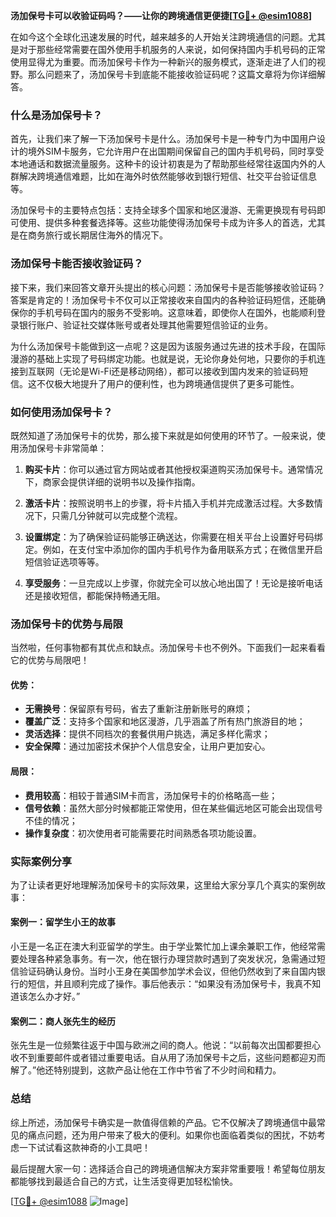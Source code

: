 **汤加保号卡可以收验证码吗？——让你的跨境通信更便捷[[TG💪+ @esim1088](https://t.me/s/esim1088)]**

在如今这个全球化迅速发展的时代，越来越多的人开始关注跨境通信的问题。尤其是对于那些经常需要在国外使用手机服务的人来说，如何保持国内手机号码的正常使用显得尤为重要。而汤加保号卡作为一种新兴的服务模式，逐渐走进了人们的视野。那么问题来了，汤加保号卡到底能不能接收验证码呢？这篇文章将为你详细解答。

### 什么是汤加保号卡？

首先，让我们来了解一下汤加保号卡是什么。汤加保号卡是一种专门为中国用户设计的境外SIM卡服务，它允许用户在出国期间保留自己的国内手机号码，同时享受本地通话和数据流量服务。这种卡的设计初衷是为了帮助那些经常往返国内外的人群解决跨境通信难题，比如在海外时依然能够收到银行短信、社交平台验证信息等。

汤加保号卡的主要特点包括：支持全球多个国家和地区漫游、无需更换现有号码即可使用、提供多种套餐选择等。这些功能使得汤加保号卡成为许多人的首选，尤其是在商务旅行或长期居住海外的情况下。

### 汤加保号卡能否接收验证码？

接下来，我们来回答文章开头提出的核心问题：汤加保号卡是否能够接收验证码？答案是肯定的！汤加保号卡不仅可以正常接收来自国内的各种验证码短信，还能确保你的手机号码在国内的服务不受影响。这意味着，即使你人在国外，也能顺利登录银行账户、验证社交媒体账号或者处理其他需要短信验证的业务。

为什么汤加保号卡能做到这一点呢？这是因为该服务通过先进的技术手段，在国际漫游的基础上实现了号码绑定功能。也就是说，无论你身处何地，只要你的手机连接到互联网（无论是Wi-Fi还是移动网络），都可以接收到国内发来的验证码短信。这不仅极大地提升了用户的便利性，也为跨境通信提供了更多可能性。

### 如何使用汤加保号卡？

既然知道了汤加保号卡的优势，那么接下来就是如何使用的环节了。一般来说，使用汤加保号卡非常简单：

1. **购买卡片**：你可以通过官方网站或者其他授权渠道购买汤加保号卡。通常情况下，商家会提供详细的说明书以及操作指南。
   
2. **激活卡片**：按照说明书上的步骤，将卡片插入手机并完成激活过程。大多数情况下，只需几分钟就可以完成整个流程。

3. **设置绑定**：为了确保验证码能够正确送达，你需要在相关平台上设置好号码绑定。例如，在支付宝中添加你的国内手机号作为备用联系方式；在微信里开启短信验证选项等等。

4. **享受服务**：一旦完成以上步骤，你就完全可以放心地出国了！无论是接听电话还是接收短信，都能保持畅通无阻。

### 汤加保号卡的优势与局限

当然啦，任何事物都有其优点和缺点。汤加保号卡也不例外。下面我们一起来看看它的优势与局限吧！

#### 优势：
- **无需换号**：保留原有号码，省去了重新注册新账号的麻烦；
- **覆盖广泛**：支持多个国家和地区漫游，几乎涵盖了所有热门旅游目的地；
- **灵活选择**：提供不同档次的套餐供用户挑选，满足多样化需求；
- **安全保障**：通过加密技术保护个人信息安全，让用户更加安心。

#### 局限：
- **费用较高**：相较于普通SIM卡而言，汤加保号卡的价格略高一些；
- **信号依赖**：虽然大部分时候都能正常使用，但在某些偏远地区可能会出现信号不佳的情况；
- **操作复杂度**：初次使用者可能需要花时间熟悉各项功能设置。

### 实际案例分享

为了让读者更好地理解汤加保号卡的实际效果，这里给大家分享几个真实的案例故事：

#### 案例一：留学生小王的故事
小王是一名正在澳大利亚留学的学生。由于学业繁忙加上课余兼职工作，他经常需要处理各种紧急事务。有一次，他在银行办理贷款时遇到了突发状况，急需通过短信验证码确认身份。当时小王身在美国参加学术会议，但他仍然收到了来自国内银行的短信，并且顺利完成了操作。事后他表示：“如果没有汤加保号卡，我真不知道该怎么办才好。”

#### 案例二：商人张先生的经历
张先生是一位频繁往返于中国与欧洲之间的商人。他说：“以前每次出国都要担心收不到重要邮件或者错过重要电话。自从用了汤加保号卡之后，这些问题都迎刃而解了。”他还特别提到，这款产品让他在工作中节省了不少时间和精力。

### 总结

综上所述，汤加保号卡确实是一款值得信赖的产品。它不仅解决了跨境通信中最常见的痛点问题，还为用户带来了极大的便利。如果你也面临着类似的困扰，不妨考虑一下试试看这款神奇的小工具吧！

最后提醒大家一句：选择适合自己的跨境通信解决方案非常重要哦！希望每位朋友都能够找到最适合自己的方式，让生活变得更加轻松愉快。

[[TG💪+ @esim1088](https://t.me/s/esim1088) ![Image](https://i.postimg.cc/4NQfJmqS/Snipaste-2025-05-13-00-14-12.png)]
